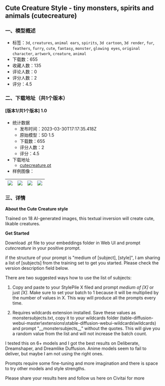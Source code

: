 ## Cute Creature Style - tiny monsters, spirits and animals (cutecreature)
### 一、模型概述

- 标签：`3d`, `creatures`, `animal ears`, `spirits`, `3d cartoon`, `3d render`, `fur`, `feathers`, `furry`, `cute`, `fantasy`, `monster`, `glowing eyes`, `original character`, `artwork`, `creature`, `animal`
- 下载数：655
- 收藏人数：135
- 评论人数：0
- 评分人数：2
- 评分：4.5

### 二、下载地址（共1个版本）

#### [版本1/共1个版本] 1.0

- 统计数据
  - 发布时间：2023-03-30T17:17:35.418Z
  - 原始模型：SD 1.5
  - 下载数：655
  - 评分人数：2
  - 评分：4.5
- 下载地址
  - [cutecreature.pt](https://civitai.com/api/download/models/32069)
- 样例图像：

| <img src="https://image.civitai.com/xG1nkqKTMzGDvpLrqFT7WA/be9c6193-ddb9-4623-abb7-2fdb4c887b00/width=450/364902.jpeg" /> | <img src="https://image.civitai.com/xG1nkqKTMzGDvpLrqFT7WA/880a01d7-4cc3-4b2e-8805-25f1f51a0300/width=450/364919.jpeg" /> | <img src="https://image.civitai.com/xG1nkqKTMzGDvpLrqFT7WA/8a700900-4962-405e-905a-d657ddde9800/width=450/364918.jpeg" /> | <img src="https://image.civitai.com/xG1nkqKTMzGDvpLrqFT7WA/5fd3cc81-5e70-4695-d90c-919c19f99a00/width=450/364917.jpeg" /> |
| ---- | ---- | ---- | ---- |


### 三、详情
<p><strong>About the Cute Creature style</strong></p><p>Trained on 18 AI-generated images, this textual inversion will create cute, likable creatures.</p><p><strong>Get Started</strong></p><p>Download .pt file to your embeddings folder in Web UI and prompt <em>cutecreature</em> in your positive prompt.</p><p>if the structure of your prompt is  "medium of [subject], [style]", I am sharing a list of [subjects] from the training set to get you started. Please check the version description field below.</p><p>There are two suggested ways how to use the list of subjects:</p><ol><li><p>Copy and paste to your StylePile X filed and prompt <em>medium of [X]</em> or just <em>[X]</em>. Make sure to set your batch to 1 because it will be multiplied by the number of values in X. This way will produce all the prompts every time.</p></li><li><p>Requires wildcards extension installed. Save these values as monstersubjects.txt, copy it to your wildcards folder (table-diffusion-webui-master\extensions\stable-diffusion-webui-wildcards\wildcards) and prompt "__monstersubjects__" without the quotes. This will give you a random value from the list and will not increase the batch count.</p></li></ol><p>I tested this on 6+ models and I got the best results on Deliberate, Dreamshaper, and Dreamlike Duffusion. Anime models seem to fail to deliver, but maybe I am not using the right ones.</p><p>Prompts require some fine-tuning and more imagination and there is space to try other models and style strengths.</p><p>Please share your results here and follow us here on Civitai for more</p>